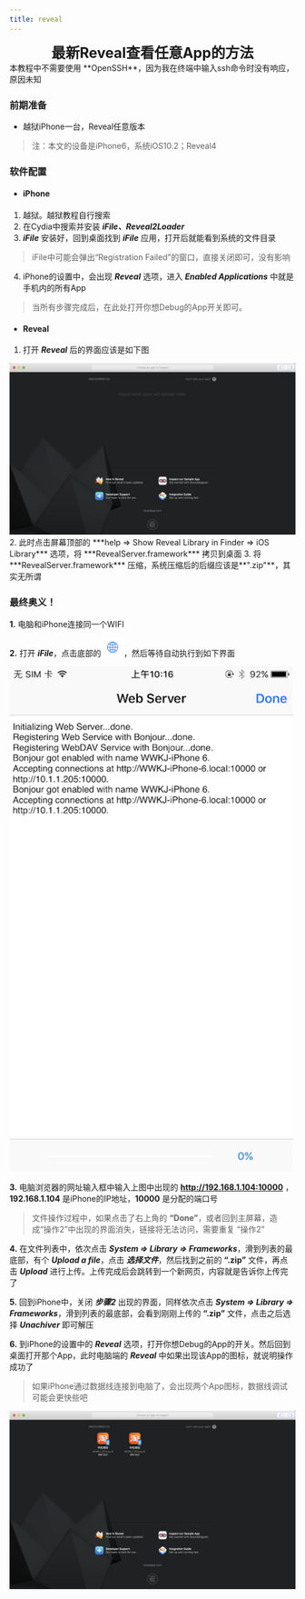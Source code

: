 ```yaml
---
title: reveal
---
```


<center><font style="font-size:25px;font-weight: bolder;">最新Reveal查看任意App的方法</font></center>
本教程中不需要使用 **OpenSSH**，因为我在终端中输入ssh命令时没有响应，原因未知

### 前期准备
* 越狱iPhone一台，Reveal任意版本
> 注：本文的设备是iPhone6，系统iOS10.2；Reveal4

### 软件配置
* #### iPhone
 1. 越狱。越狱教程自行搜索
 2. 在Cydia中搜索并安装 ***iFile、Reveal2Loader***
 3. ***iFile*** 安装好，回到桌面找到 ***iFile*** 应用，打开后就能看到系统的文件目录
  > iFile中可能会弹出“Registration Failed”的窗口，直接关闭即可，没有影响
 4. iPhone的设置中，会出现 ***Reveal*** 选项，进入 ***Enabled Applications*** 中就是手机内的所有App
  > 当所有步骤完成后，在此处打开你想Debug的App开关即可。

* #### Reveal
 1. 打开 ***Reveal*** 后的界面应该是如下图
  <img src="./initial.png" width="700"/>
 2. 此时点击屏幕顶部的 ***help => Show Reveal Library in Finder => iOS Library*** 选项，将 ***RevealServer.framework*** 拷贝到桌面
 3. 将 ***RevealServer.framework*** 压缩，系统压缩后的后缀应该是**".zip"**，其实无所谓
 
### 最终奥义！
**1.** 电脑和iPhone连接同一个WIFI  

**2.** 打开 ***iFile***，点击底部的<img src="./webserver-icon.png" width="40"/>，然后等待自动执行到如下界面

  <img src="./webserver.png" width="500"/>  

**3.** 电脑浏览器的网址输入框中输入上图中出现的 **http://192.168.1.104:10000** ，**192.168.1.104** 是iPhone的IP地址，**10000** 是分配的端口号
> 文件操作过程中，如果点击了右上角的 **“Done”**，或者回到主屏幕，造成“操作2”中出现的界面消失，链接将无法访问，需要重复 “操作2”

**4.** 在文件列表中，依次点击 ***System => Library => Frameworks***，滑到列表的最底部，有个 ***Upload a file***，点击 ***选择文件***，然后找到之前的 **“.zip”** 文件，再点击 ***Upload*** 进行上传。上传完成后会跳转到一个新网页，内容就是告诉你上传完了

**5.** 回到iPhone中，关闭 ***步骤2*** 出现的界面，同样依次点击 ***System => Library => Frameworks***，滑到列表的最底部，会看到刚刚上传的 **“.zip”** 文件，点击之后选择 ***Unachiver*** 即可解压

**6.** 到iPhone的设置中的 ***Reveal*** 选项，打开你想Debug的App的开关。然后回到桌面打开那个App，此时电脑端的 ***Reveal*** 中如果出现该App的图标，就说明操作成功了  
> 如果iPhone通过数据线连接到电脑了，会出现两个App图标，数据线调试可能会更快些吧
<img src="./finished.png" width="700"/>
